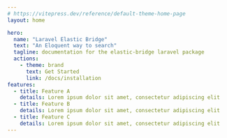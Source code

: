 ```yaml
---
# https://vitepress.dev/reference/default-theme-home-page
layout: home

hero:
  name: "Laravel Elastic Bridge"
  text: "An Eloquent way to search"
  tagline: documentation for the elastic-bridge laravel package
  actions:
    - theme: brand
      text: Get Started
      link: /docs/installation
features:
  - title: Feature A
    details: Lorem ipsum dolor sit amet, consectetur adipiscing elit
  - title: Feature B
    details: Lorem ipsum dolor sit amet, consectetur adipiscing elit
  - title: Feature C
    details: Lorem ipsum dolor sit amet, consectetur adipiscing elit
---
```


